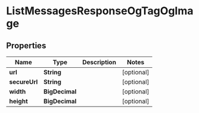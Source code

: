 

# ListMessagesResponseOgTagOgImage


## Properties

Name | Type | Description | Notes
------------ | ------------- | ------------- | -------------
**url** | **String** |  |  [optional]
**secureUrl** | **String** |  |  [optional]
**width** | **BigDecimal** |  |  [optional]
**height** | **BigDecimal** |  |  [optional]



